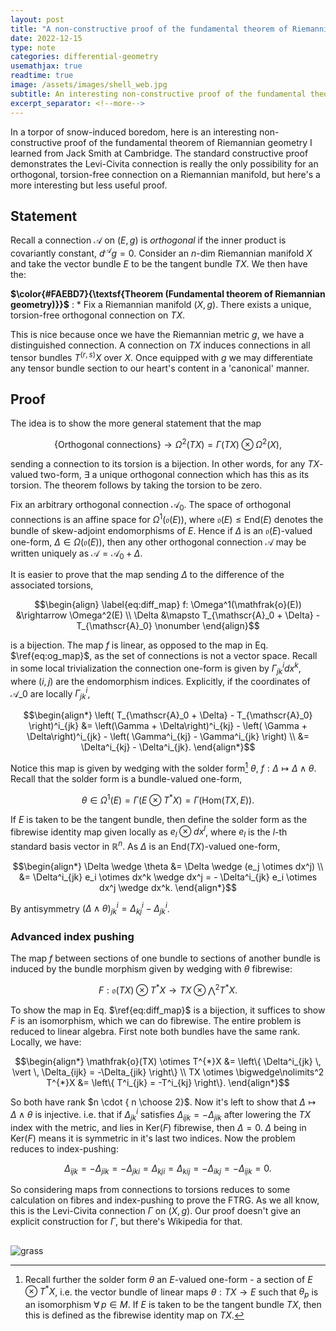```yaml
---
layout: post
title: "A non-constructive proof of the fundamental theorem of Riemannian geometry"
date: 2022-12-15
type: note
categories: differential-geometry
usemathjax: true
readtime: true
image: /assets/images/shell_web.jpg
subtitle: An interesting non-constructive proof of the fundamental theorem of Riemannian geometry, written to put off doing actual work. 
excerpt_separator: <!--more-->
---
```


<!-- * Contents
{:toc} -->

In a torpor of snow-induced boredom, here is an interesting non-constructive proof of the fundamental theorem of Riemannian geometry I learned from Jack Smith at Cambridge. The standard constructive proof demonstrates the Levi-Civita connection is really the only possibility for an orthogonal, torsion-free connection on a Riemannian manifold, but here's a more interesting but less useful proof.

## Statement

Recall a connection $\mathscr{A}$ on $(E,g)$ is _orthogonal_ if the inner product is covariantly constant, $d^{\mathscr{A}} g = 0$. Consider an $n$-dim Riemannian manifold $X$ and take the vector bundle $E$ to be the tangent bundle $TX$. We then have the: 

**$\color{#FAEBD7}{\textsf{Theorem (Fundamental theorem of Riemannian geometry)}}$**
: * Fix a Riemannian manifold $(X,g)$. There exists a unique, torsion-free orthogonal connection on $TX$. 

This is nice because once we have the Riemannian metric $g$, we have a distinguished connection. A connection on $TX$ induces connections in all tensor bundles $T^{(r,s)} X$ over $X$. Once equipped with $g$ we may differentiate any tensor bundle section to our heart's content in a 'canonical' manner.

## Proof

The idea is to show the more general statement that the map 

$$\begin{equation}
  \label{eq:og_map}
  \left\{\textsf{Orthogonal connections}\right\} \rightarrow \Omega^2(TX) = \Gamma(TX) \otimes \Omega^2(X),
\end{equation}$$

sending a connection to its torsion is a bijection. In other words, for any $TX$-valued two-form, $\exists$ a unique orthogonal connection which has this as its torsion. The theorem follows by taking the torsion to be zero.

Fix an arbitrary orthogonal connection $\mathscr{A}_0$. The space of orthogonal connections is an affine space for $\Omega^1(\mathfrak{o}(E))$, where $\mathfrak{o}(E) \leq \textsf{End}(E)$ denotes the bundle of skew-adjoint endomorphisms of $E$. Hence if $\Delta$ is an $\mathfrak{o}(E)$-valued one-form, $\Delta \in \Omega\left(\mathfrak{o}(E)\right)$, then any other orthogonal connection $\mathscr{A}$ may be written uniquely as $\mathscr{A} = \mathscr{A}_0 + \Delta$.

It is easier to prove that the map sending $\Delta$ to the difference of the associated torsions,

$$\begin{align}
  \label{eq:diff_map}
  f: \Omega^1(\mathfrak{o}(E)) &\rightarrow \Omega^2(E) \\
     \Delta &\mapsto T_{\mathscr{A}_0 + \Delta} - T_{\mathscr{A}_0} \nonumber
\end{align}$$

is a bijection. The map $f$ is linear, as opposed to the map in Eq. $\ref{eq:og_map}$, as the set of connections is not a vector space. Recall in some local trivialization the connection one-form is given by $\Gamma^i_{jk}dx^k$, where $(i,j)$ are the endomorphism indices. Explicitly, if the coordinates of $\mathscr{A}\_0$ are locally $\Gamma^i_{jk}$,

$$\begin{align*}
  \left( T_{\mathscr{A}_0 + \Delta} - T_{\mathscr{A}_0} \right)^i_{jk} &= \left(\Gamma + \Delta\right)^i_{kj} - \left( \Gamma + \Delta\right)^i_{jk} - \left( \Gamma^i_{kj} - \Gamma^i_{jk} \right) \\
  &= \Delta^i_{kj} - \Delta^i_{jk}.
\end{align*}$$

Notice this map is given by wedging with the solder form[^1] $\theta$, $f: \Delta \mapsto \Delta \wedge \theta$. Recall that the solder form is a bundle-valued one-form, 

$$\begin{equation*} \theta \in \Omega^1(E) = \Gamma(E \otimes T^{*}X) = \Gamma\left(\textsf{Hom}\left(TX, E\right)\right).
\end{equation*}$$

If $E$ is taken to be the tangent bundle, then define the solder form as the fibrewise identity map given locally as $e_l \otimes dx^l$, where $e_l$ is the $l$-th standard basis vector in $\mathbb{R}^n$. As $\Delta$ is an $\textsf{End}(TX)$-valued one-form, 

[^1]: Recall further the solder form $\theta$ an $E$-valued one-form - a section of $E \otimes T^{*}X$, i.e. the vector bundle of linear maps $\theta: TX \rightarrow E$ such that $\theta_p$ is an isomorphism $\forall \, p \in M$. If $E$ is taken to be the tangent bundle $TX$, then this is defined as the fibrewise identity map on $TX$.

$$\begin{align*}
  \Delta \wedge \theta &= \Delta \wedge (e_j \otimes dx^j) \\
  &= \Delta^i_{jk} e_i \otimes dx^k \wedge dx^j = - \Delta^i_{jk} e_i \otimes dx^j \wedge dx^k.
\end{align*}$$

By antisymmetry $\left(\Delta \wedge \theta\right)^i_{jk} = \Delta^i_{kj} - \Delta^i_{jk}$. 

### Advanced index pushing

The map $f$ between sections of one bundle to sections of another bundle is induced by the bundle morphism given by wedging with $\theta$ fibrewise:

$$\begin{equation*}
  F: \mathfrak{o}(TX) \otimes T^{*}X \rightarrow TX \otimes \bigwedge\nolimits^2 T^{*}X.
\end{equation*}$$

To show the map in Eq. $\ref{eq:diff_map}$ is a bijection, it suffices to show $F$ is an isomorphism, which we can do fibrewise. The entire problem is reduced to linear algebra. First note both bundles have the same rank. Locally, we have:

$$\begin{align*}
  \mathfrak{o}(TX) \otimes T^{*}X &= \left\{ \Delta^i_{jk} \, \vert \, \Delta_{ijk} = -\Delta_{jik} \right\} \\
  TX \otimes \bigwedge\nolimits^2 T^{*}X &= \left\{ T^i_{jk} = -T^i_{kj} \right\}.
\end{align*}$$

So both have rank $n \cdot { n \choose 2}$. Now it's left to show that $\Delta \mapsto \Delta \wedge \theta$ is injective. i.e. that if $\Delta^i_{jk}$ satisfies $\Delta_{ijk} = -\Delta_{jik}$ after lowering the $TX$ index with the metric, and lies in $\textsf{Ker}(F)$ fibrewise, then $\Delta = 0$. $\Delta$ being in $\textsf{Ker}(F)$ means it is symmetric in it's last two indices. Now the problem reduces to index-pushing: 

$$ \Delta_{ijk} = -\Delta_{jik} = -\Delta_{jki} = \Delta_{kji} = \Delta_{kij} = -\Delta_{ikj} = -\Delta_{ijk} = 0.$$

So considering maps from connections to torsions reduces to some calculation on fibres and index-pushing to prove the FTRG. As we all know, this is the Levi-Civita connection $\Gamma$ on $(X,g)$. Our proof doesn't give an explicit construction for $\Gamma$, but there's Wikipedia for that.

<h2>  </h2>


![grass](/assets/images/heron.jpg)
